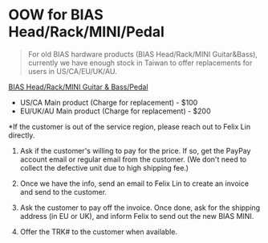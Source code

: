 # OOW for BIAS Head/Rack/MINI/Pedal

> For old BIAS hardware products (BIAS Head/Rack/MINI Guitar&Bass), currently we have enough stock in Taiwan to offer replacements for users in US/CA/EU/UK/AU.

<u>BIAS Head/Rack/MINI Guitar & Bass/Pedal</u>
- US/CA
  Main product (Charge for replacement) - $100
- EU/UK/AU
  Main product (Charge for replacement) - $200

*If the customer is out of the service region, please reach out to Felix Lin directly.

1. Ask if the customer's willing to pay for the price. If so, get the PayPay account email or regular email from the customer. (We don't need to collect the defective unit due to high shipping fee.)
   
2. Once we have the info, send an email to Felix Lin to create an invoice and send to the customer.
   
3. Ask the customer to pay off the invoice. Once done, ask for the shipping address (in EU or UK), and inform Felix to send out the new BIAS MINI.

4. Offer the TRK# to the customer when available.